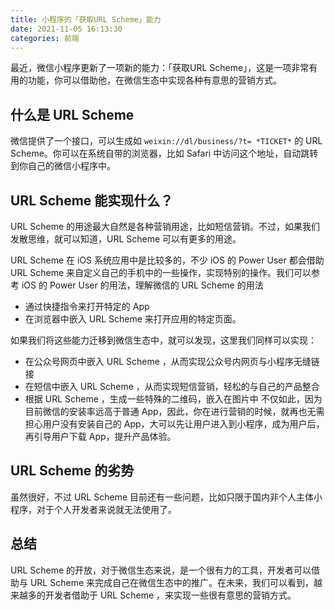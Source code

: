 ```yaml
---
title: 小程序的「获取URL Scheme」能力
date: 2021-11-05 16:13:30
categories: 前端
---
```


最近，微信小程序更新了一项新的能力：「获取URL Scheme」，这是一项非常有用的功能，你可以借助他，在微信生态中实现各种有意思的营销方式。

## 什么是 URL Scheme
微信提供了一个接口，可以生成如 `weixin://dl/business/?t= *TICKET*` 的 URL Scheme。你可以在系统自带的浏览器，比如 Safari 中访问这个地址，自动跳转到你自己的微信小程序中。

## URL Scheme 能实现什么？
URL Scheme 的用途最大自然是各种营销用途，比如短信营销。不过，如果我们发散思维，就可以知道，URL Scheme 可以有更多的用途。

URL Scheme 在 iOS 系统应用中是比较多的，不少 iOS 的 Power User 都会借助 URL Scheme 来自定义自己的手机中的一些操作，实现特别的操作。我们可以参考 iOS 的 Power User 的用法，理解微信的 URL Scheme 的用法

- 通过快捷指令来打开特定的 App
- 在浏览器中嵌入 URL Scheme 来打开应用的特定页面。

如果我们将这些能力迁移到微信生态中，就可以发现，这里我们同样可以实现：

- 在公众号网页中嵌入 URL Scheme ，从而实现公众号内网页与小程序无缝链接
- 在短信中嵌入 URL Scheme ，从而实现短信营销，轻松的与自己的产品整合
- 根据 URL Scheme ，生成一些特殊的二维码，嵌入在图片中
不仅如此，因为目前微信的安装率远高于普通 App，因此，你在进行营销的时候，就再也无需担心用户没有安装自己的 App，大可以先让用户进入到小程序，成为用户后，再引导用户下载 App，提升产品体验。

## URL Scheme 的劣势
虽然很好，不过 URL Scheme 目前还有一些问题，比如只限于国内非个人主体小程序，对于个人开发者来说就无法使用了。

## 总结
URL Scheme 的开放，对于微信生态来说，是一个很有力的工具，开发者可以借助与 URL Scheme 来完成自己在微信生态中的推广。在未来，我们可以看到，越来越多的开发者借助于 URL Scheme ，来实现一些很有意思的营销方式。